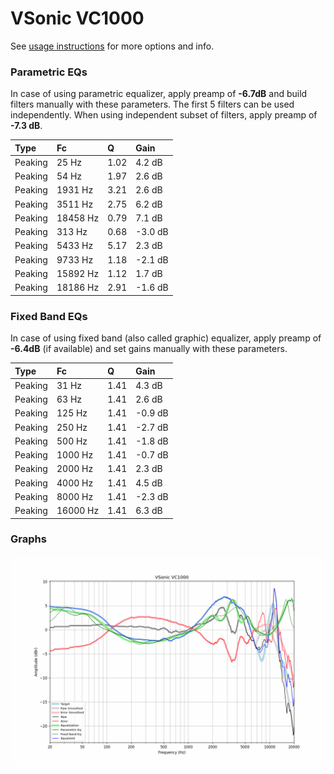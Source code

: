 # VSonic VC1000
See [usage instructions](https://github.com/jaakkopasanen/AutoEq#usage) for more options and info.

### Parametric EQs
In case of using parametric equalizer, apply preamp of **-6.7dB** and build filters manually
with these parameters. The first 5 filters can be used independently.
When using independent subset of filters, apply preamp of **-7.3 dB**.

| Type    | Fc       |    Q | Gain    |
|:--------|:---------|:-----|:--------|
| Peaking | 25 Hz    | 1.02 | 4.2 dB  |
| Peaking | 54 Hz    | 1.97 | 2.6 dB  |
| Peaking | 1931 Hz  | 3.21 | 2.6 dB  |
| Peaking | 3511 Hz  | 2.75 | 6.2 dB  |
| Peaking | 18458 Hz | 0.79 | 7.1 dB  |
| Peaking | 313 Hz   | 0.68 | -3.0 dB |
| Peaking | 5433 Hz  | 5.17 | 2.3 dB  |
| Peaking | 9733 Hz  | 1.18 | -2.1 dB |
| Peaking | 15892 Hz | 1.12 | 1.7 dB  |
| Peaking | 18186 Hz | 2.91 | -1.6 dB |

### Fixed Band EQs
In case of using fixed band (also called graphic) equalizer, apply preamp of **-6.4dB**
(if available) and set gains manually with these parameters.

| Type    | Fc       |    Q | Gain    |
|:--------|:---------|:-----|:--------|
| Peaking | 31 Hz    | 1.41 | 4.3 dB  |
| Peaking | 63 Hz    | 1.41 | 2.6 dB  |
| Peaking | 125 Hz   | 1.41 | -0.9 dB |
| Peaking | 250 Hz   | 1.41 | -2.7 dB |
| Peaking | 500 Hz   | 1.41 | -1.8 dB |
| Peaking | 1000 Hz  | 1.41 | -0.7 dB |
| Peaking | 2000 Hz  | 1.41 | 2.3 dB  |
| Peaking | 4000 Hz  | 1.41 | 4.5 dB  |
| Peaking | 8000 Hz  | 1.41 | -2.3 dB |
| Peaking | 16000 Hz | 1.41 | 6.3 dB  |

### Graphs
![](./VSonic%20VC1000.png)
